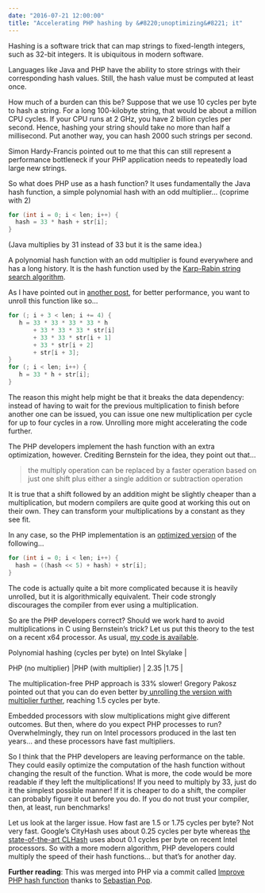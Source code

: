 ```yaml
---
date: "2016-07-21 12:00:00"
title: "Accelerating PHP hashing by &#8220;unoptimizing&#8221; it"
---
```




Hashing is a software trick that can map strings to fixed-length integers, such as 32-bit integers. It is ubiquitous in modern software.

Languages like Java and PHP have the ability to store strings with their corresponding hash values. Still, the hash value must be computed at least once.

How much of a burden can this be? Suppose that we use 10 cycles per byte to hash a string. For a long 100-kilobyte string, that would be about a million CPU cycles. If your CPU runs at 2 GHz, you have 2 billion cycles per second. Hence, hashing your string should take no more than half a millisecond. Put another way, you can hash 2000 such strings per second.

Simon Hardy-Francis pointed out to me that this can still represent a performance bottleneck if your PHP application needs to repeatedly load large new strings.

So what does PHP use as a hash function? It uses fundamentally the Java hash function, a simple polynomial hash with an odd multiplier&hellip; (coprime with 2)
```C
for (int i = 0; i < len; i++) {
  hash = 33 * hash + str[i];
}
```


(Java multiplies by 31 instead of 33 but it is the same idea.)

A polynomial hash function with an odd multiplier is found everywhere and has a long history. It is the hash function used by the [Karp-Rabin string search algorithm](https://en.wikipedia.org/wiki/Rabin%E2%80%93Karp_algorithm).

As I have pointed out in [another post](/lemire/blog/2015/10/22/faster-hashing-without-effort/), for better performance, you want to unroll this function like so&hellip;
```C
for (; i + 3 < len; i += 4) {
   h = 33 * 33 * 33 * 33 * h
       + 33 * 33 * 33 * str[i]
       + 33 * 33 * str[i + 1]
       + 33 * str[i + 2]
       + str[i + 3];
}
for (; i < len; i++) {
   h = 33 * h + str[i];
}
```


The reason this might help might be that it breaks the data dependency: instead of having to wait for the previous multiplication to finish before another one can be issued, you can issue one new multiplication per cycle for up to four cycles in a row. Unrolling more might accelerating the code further.

The PHP developers implement the hash function with an extra optimization, however. Crediting Bernstein for the idea, they point out that&hellip;

> the multiply operation can be replaced by a faster operation based on just one shift plus either a single addition or subtraction operation


It is true that a shift followed by an addition might be slightly cheaper than a multiplication, but modern compilers are quite good at working this out on their own. They can transform your multiplications by a constant as they see fit.

In any case, so the PHP implementation is an [optimized version](https://github.com/php/php-src/blob/PHP-7.1/Zend/zend_string.h#L325) of the following&hellip;
```C
for (int i = 0; i < len; i++) {
  hash = ((hash << 5) + hash) + str[i];
}
```


The code is actually quite a bit more complicated because it is heavily unrolled, but it is algorithmically equivalent. Their code strongly discourages the compiler from ever using a multiplication.

So are the PHP developers correct? Should we work hard to avoid multiplications in C using Bernstein&rsquo;s trick? Let us put this theory to the test on a recent x64 processor. As usual, [my code is available](https://github.com/lemire/Code-used-on-Daniel-Lemire-s-blog/blob/master/2016/07/21/simplehashing.c).

<td colspan="2">Polynomial hashing (cycles per byte) on Intel Skylake |

PHP (no multiplier)      |PHP (with multiplier)    |
2.35                     |1.75                     |


The multiplication-free PHP approach is 33% slower! Gregory Pakosz pointed out that you can do even better by[ unrolling the version with multiplier further](https://github.com/lemire/Code-used-on-Daniel-Lemire-s-blog/blob/master/2016/07/21/gpakosz/simplehashing.c), reaching 1.5 cycles per byte.

Embedded processors with slow multiplications might give different outcomes. But then, where do you expect PHP processes to run? Overwhelmingly, they run on Intel processors produced in the last ten years&hellip; and these processors have fast multipliers.

So I think that the PHP developers are leaving performance on the table. They could easily optimize the computation of the hash function without changing the result of the function. What is more, the code would be more readable if they left the multiplications! If you need to multiply by 33, just do it the simplest possible manner! If it is cheaper to do a shift, the compiler can probably figure it out before you do. If you do not trust your compiler, then, at least, run benchmarks!

Let us look at the larger issue. How fast are 1.5 or 1.75 cycles per byte? Not very fast. Google&rsquo;s CityHash uses about 0.25 cycles per byte whereas [the state-of-the-art CLHash](/lemire/blog/2015/12/24/your-software-should-follow-your-hardware-the-clhash-example/) uses about 0.1 cycles per byte on recent Intel processors. So with a more modern algorithm, PHP developers could multiply the speed of their hash functions&hellip; but that&rsquo;s for another day.

__Further reading__: This was merged into PHP via a commit called [Improve PHP hash function](https://github.com/php/php-src/commit/90e285f6fda679c18259e459c8585ebf284805b0) thanks to [Sebastian Pop](https://github.com/php/php-src/pull/4126).

